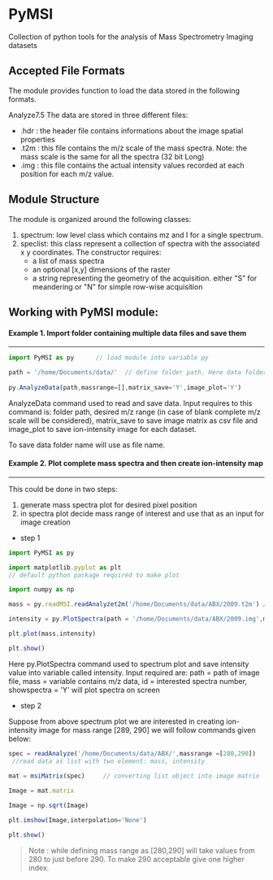PyMSI
=====
Collection of python tools for the analysis of Mass Spectrometry Imaging datasets

## Accepted File Formats
The module provides function to load the data stored in the following formats. 

Analyze7.5
The data are stored in three different files: 
* .hdr : the header file contains informations about the image spatial properties 
* .t2m : this file contains the m/z scale of the mass spectra. Note: the mass scale is the same for all the spectra (32 bit Long)
* .img : this file contains the actual intensity values recorded at each position for each m/z value.



## Module Structure
The module is organized around the following classes:

1. spectrum: low level class which contains mz and I for a single spectrum.
2. speclist: this class represent a collection of spectra with the associated x y coordinates. The constructor requires:
	* a list of mass spectra
	* an optional [x,y] dimensions of the raster 
	* a string representing the geometry of the acquisition. either "S" for meandering or "N" for simple row-wise acquisition

## Working with PyMSI module:

#### Example 1. Import folder containing multiple data files and save them 

-----------------------------------------------------------------------------------------------------------------------
```javascript
import PyMSI as py      // load module into variable py

path = '/home/Documents/data/'  // define folder path. Here data folder contains 3 sub-folders represent different MSI data
   
py.AnalyzeData(path,massrange=[],matrix_save='Y',image_plot='Y') 

```

AnalyzeData command used to read and save data. Input requires to this command is: folder path, desired m/z range (in case of blank complete m/z scale will be considered), matrix_save to save image matrix as csv file and image_plot to save ion-intensity image for each dataset. 

To save data folder name will use as file name.


#### Example 2. Plot complete mass spectra and then create ion-intensity map

-----------------------------------------------------------------------------------------------------------------------

This could be done in two steps: 
1) generate mass spectra plot for desired pixel position
2) in spectra plot decide mass range of interest and use that as an input for image creation

* step 1

```javascript
import PyMSI as py

import matplotlib.pyplot as plt    
// default python package required to make plot

import numpy as np

mass = py.readMSI.readAnalyzet2m('/home/Documents/data/ABX/2009.t2m') // read mass file

intensity = py.PlotSpectra(path = '/home/Documents/data/ABX/2009.img',mass= mass,id = '21',showspectra='Y') 

plt.plot(mass,intensity)

plt.show()
```                                  

Here py.PlotSpectra command used to spectrum plot and save intensity value into variable called intensity. Input required are: path = path of image file, mass = variable contains m/z data, id = interested spectra number, showspectra = 'Y' will plot spectra on screen

* step 2

Suppose from above spectrum plot we are interested in creating ion-intensity image for mass range [289, 290] we will follow commands given below:

```javascript
spec = readAnalyze('/home/Documents/data/ABX/',massrange =[280,290])   
 //read data as list with two element: mass, intensity
 
mat = msiMatrix(spec)     // converting list object into image matrix                                            

Image = mat.matrix 

Image = np.sqrt(Image)

plt.imshow(Image,interpolation='None')

plt.show()
```
> Note : while defining mass range as [280,290] will take values from 280 to just before 290. To make 290 acceptable give one higher index.  



